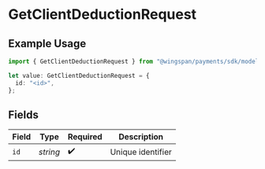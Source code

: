 # GetClientDeductionRequest

## Example Usage

```typescript
import { GetClientDeductionRequest } from "@wingspan/payments/sdk/models/operations";

let value: GetClientDeductionRequest = {
  id: "<id>",
};
```

## Fields

| Field              | Type               | Required           | Description        |
| ------------------ | ------------------ | ------------------ | ------------------ |
| `id`               | *string*           | :heavy_check_mark: | Unique identifier  |